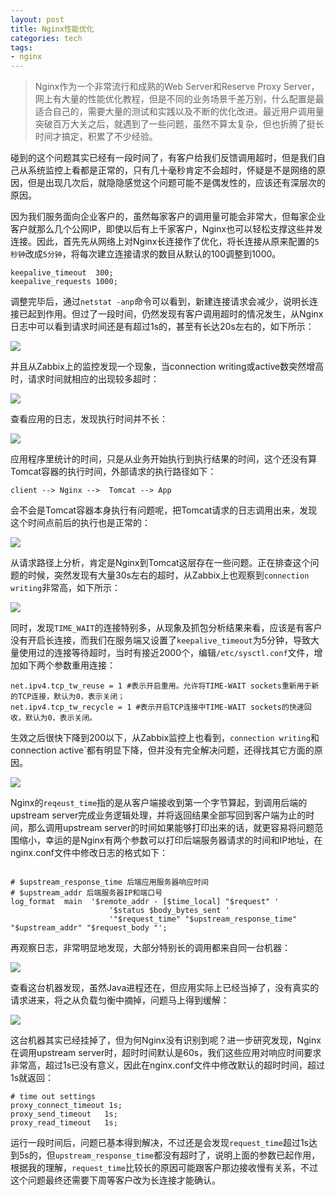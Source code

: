 ```yaml
---
layout: post
title: Nginx性能优化
categories: tech
tags: 
- nginx
---
```


>Nginx作为一个非常流行和成熟的Web Server和Reserve Proxy Server，网上有大量的性能优化教程，但是不同的业务场景千差万别，什么配置是最适合自己的，需要大量的测试和实践以及不断的优化改进。最近用户调用量突破百万大关之后，就遇到了一些问题，虽然不算太复杂，但也折腾了挺长时间才搞定，积累了不少经验。

碰到的这个问题其实已经有一段时间了，有客户给我们反馈调用超时，但是我们自己从系统监控上看都是正常的，只有几十毫秒肯定不会超时，怀疑是不是网络的原因，但是出现几次后，就隐隐感觉这个问题可能不是偶发性的，应该还有深层次的原因。

因为我们服务面向企业客户的，虽然每家客户的调用量可能会非常大，但每家企业客户就那么几个公网IP，即使以后有上千家客户，Nginx也可以轻松支撑这些并发连接。因此，首先先从网络上对Nginx长连接作了优化，将长连接从原来配置的`5秒钟`改成`5分钟`，将每次建立连接请求的数目从默认的100调整到1000。

```
keepalive_timeout  300;
keepalive_requests 1000;
```

调整完毕后，通过`netstat -anp`命令可以看到，新建连接请求会减少，说明长连接已起到作用。但过了一段时间，仍然发现有客户调用超时的情况发生，从Nginx日志中可以看到请求时间还是有超过1s的，甚至有长达20s左右的，如下所示：

![](http://yikebocai.com/myimg/20141025-nginx-rt-too-long.jpg)

并且从Zabbix上的监控发现一个现象，当connection writing或active数突然增高时，请求时间就相应的出现较多超时：

![](http://yikebocai.com/myimg/20141025-nginx-clients-status.jpeg)

查看应用的日志，发现执行时间并不长：

![](http://yikebocai.com/myimg/20141025-app-rt-normal.jpg)

应用程序里统计的时间，只是从业务开始执行到执行结果的时间，这个还没有算Tomcat容器的执行时间，外部请求的执行路径如下：

```
client --> Nginx -->  Tomcat --> App
```
会不会是Tomcat容器本身执行有问题呢，把Tomcat请求的日志调用出来，发现这个时间点前后的执行也是正常的：

![](http://yikebocai.com/myimg/20141025-tomcat-rt-normal.png)

从请求路径上分析，肯定是Nginx到Tomcat这层存在一些问题。正在排查这个问题的时候，突然发现有大量30s左右的超时，从Zabbix上也观察到`connection writing`非常高，如下所示：

![](http://yikebocai.com/myimg/20141025-nginx-clinets-status2.png)

同时，发现`TIME_WAIT`的连接特别多，从现象及抓包分析结果来看，应该是有客户没有开启长连接，而我们在服务端又设置了`keepalive_timeout`为5分钟，导致大量使用过的连接等待超时，当时有接近2000个，编辑`/etc/sysctl.conf`文件，增加如下两个参数重用连接：

```
net.ipv4.tcp_tw_reuse = 1 #表示开启重用。允许将TIME-WAIT sockets重新用于新的TCP连接，默认为0，表示关闭；
net.ipv4.tcp_tw_recycle = 1 #表示开启TCP连接中TIME-WAIT sockets的快速回收，默认为0，表示关闭。
```

生效之后很快下降到200以下，从Zabbix监控上也看到，`connection writing`和connection active`都有明显下降，但并没有完全解决问题，还得找其它方面的原因。

![](http://yikebocai.com/myimg/20141025-nginx-clinets-status3.png)

Nginx的`reqeust_time`指的是从客户端接收到第一个字节算起，到调用后端的upstream server完成业务逻辑处理，并将返回结果全部写回到客户端为止的时间，那么调用upstream server的时间如果能够打印出来的话，就更容易将问题范围缩小，幸运的是Nginx有两个参数可以打印后端服务器请求的时间和IP地址，在nginx.conf文件中修改日志的格式如下：

```

# $upstream_response_time 后端应用服务器响应时间
# $upstream_addr 后端服务器IP和端口号
log_format  main  '$remote_addr - [$time_local] "$request" '
                      '$status $body_bytes_sent '
                      '"$request_time" "$upstream_response_time" "$upstream_addr" "$request_body "';
```

再观察日志，非常明显地发现，大部分特别长的调用都来自同一台机器：

![](http://yikebocai.com/myimg/20141025-nginx-log.jpg)

查看这台机器发现，虽然Java进程还在，但应用实际上已经当掉了，没有真实的请求进来，将之从负载匀衡中摘掉，问题马上得到缓解：

![](http://yikebocai.com/myimg/20141025-nginx-clinets-status4.png)

这台机器其实已经挂掉了，但为何Nginx没有识别到呢？进一步研究发现，Nginx在调用upstream server时，超时时间默认是60s，我们这些应用对响应时间要求非常高，超过1s已没有意义，因此在nginx.conf文件中修改默认的超时时间，超过1s就返回：

```
# time out settings  
proxy_connect_timeout 1s;  
proxy_send_timeout   1s;  
proxy_read_timeout   1s;
```

运行一段时间后，问题已基本得到解决，不过还是会发现`request_time`超过1s达到5s的，但`upstream_response_time`都没有超时了，说明上面的参数已起作用，根据我的理解，`request_time`比较长的原因可能跟客户那边接收慢有关系，不过这个问题最终还需要下周等客户改为长连接才能确认。
